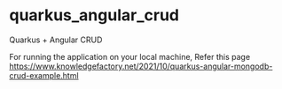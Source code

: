 # quarkus_angular_crud
Quarkus + Angular CRUD

For running the application on your local machine, Refer this page https://www.knowledgefactory.net/2021/10/quarkus-angular-mongodb-crud-example.html
